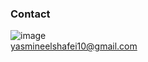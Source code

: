<!---- ---->
### Contact
![image](https://img.shields.io/badge/Gmail-D14836?style=for-the-badge&logo=gmail&logoColor=white) <br>
yasmineelshafei10@gmail.com 
<!---
YasoKarim/YasoKarim is a ✨ special ✨ repository because its `README.md` (this file) appears on your GitHub profile.
You can click the Preview link to take a look at your changes.
👋 Hi, I’m @YasoKarim
- 👀 I’m interested in ...
- 🌱 I’m currently learning ...
- 💞️ I’m looking to collaborate on ...
- 📫 How to reach me ...
--->
